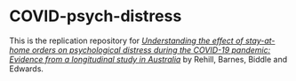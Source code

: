 # COVID-psych-distress
This is the replication repository for [*Understanding the effect of stay-at-home orders on psychological distress during the COVID-19 pandemic: Evidence from a longitudinal study in Australia*](https://osf.io/preprints/psyarxiv/htq86_v1) by Rehill, Barnes, Biddle and Edwards.
